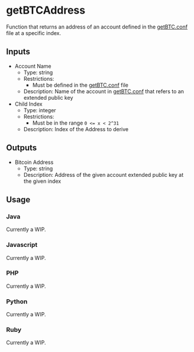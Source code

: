 # getBTCAddress
Function that returns an address of an account defined in the [getBTC.conf][conf-file] file at a specific index.

## Inputs
- Account Name
  - Type: string
  - Restrictions:
    - Must be defined in the [getBTC.conf][conf-file] file
  - Description: Name of the account in [getBTC.conf][conf-file] that refers to an extended public key
- Child Index
  - Type: integer
  - Restrictions:
    - Must be in the range `0 <= x < 2^31`
  - Description: Index of the Address to derive

## Outputs
- Bitcoin Address
  - Type: string
  - Description: Address of the given account extended public key at the given index

## Usage

### Java
Currently a WIP.

### Javascript
Currently a WIP.

### PHP
Currently a WIP.

### Python
Currently a WIP.

### Ruby
Currently a WIP.

[conf-file]: ../getBTC.conf

